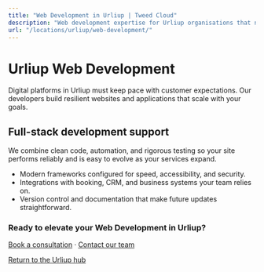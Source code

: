 ```yaml
---
title: "Web Development in Urliup | Tweed Cloud"
description: "Web development expertise for Urliup organisations that need dependable platforms."
url: "/locations/urliup/web-development/"
---
```


# Urliup Web Development

Digital platforms in Urliup must keep pace with customer expectations. Our developers build resilient websites and applications that scale with your goals.

## Full-stack development support

We combine clean code, automation, and rigorous testing so your site performs reliably and is easy to evolve as your services expand.

- Modern frameworks configured for speed, accessibility, and security.
- Integrations with booking, CRM, and business systems your team relies on.
- Version control and documentation that make future updates straightforward.

### Ready to elevate your Web Development in Urliup?

[Book a consultation](/consultation/) · [Contact our team](/contact/)

[Return to the Urliup hub](/locations/urliup/)
